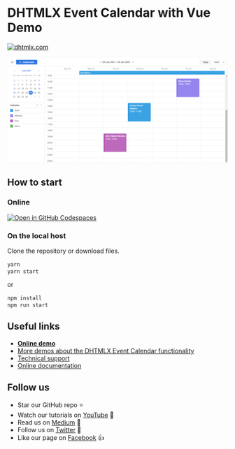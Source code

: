 # DHTMLX Event Calendar with Vue Demo

[![dhtmlx.com](https://img.shields.io/badge/made%20by-DHTMLX-blue)](https://dhtmlx.com/)

![DHTMLX Event Calendar with Vue Demo](https://raw.githubusercontent.com/DHTMLX/vue-event-calendar-demo/master/event-calendar.png)

## How to start

### Online

[![Open in GitHub Codespaces](https://github.com/codespaces/badge.svg)](https://codespaces.new/DHTMLX/vue-event-calendar-demo) 

### On the local host 

Clone the repository or download files.

```
yarn
yarn start
```

or

```
npm install
npm run start
```

## Useful links

- **[Online demo](https://replit.com/@dhtmlx/dhtmlx-event-calendar-with-vue)**
- [More demos about the DHTMLX Event Calendar functionality](https://snippet.dhtmlx.com/nh2g0j2o?tag=event_calendar)
- [Technical support ](https://forum.dhtmlx.com/c/event-calendar)
- [Online  documentation](https://docs.dhtmlx.com/eventcalendar/)

## Follow us

- Star our GitHub repo :star:
- Watch our tutorials on [YouTube](https://www.youtube.com/user/dhtmlx/videos) :eyes:
- Read us on [Medium](https://dhtmlx.medium.com) :newspaper:
- Follow us on [Twitter](https://twitter.com/dhtmlx) :feet:
- Like our page on [Facebook](https://www.facebook.com/dhtmlx/) :thumbsup:
